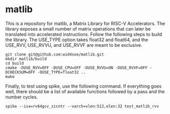 # matlib

This is a repository for matlib, a Matrix Library for RISC-V Accelerators. The library exposes a small number of matrix operations that can later be translated into accelerated instructions. Follow the following steps to build the library. The USE_TYPE option takes float32 and float64, and the USE_RVV, USE_RVVU, and USE_RVVF are meant to be exclusive.

```
git clone git@github.com:wid4soe/matlib.git
mkdir matlib/build
cd build
cmake -DUSE_RVV=OFF -DUSE_CPU=OFF -DUSE_RVVU=ON -DUSE_RVVF=OFF -DCHECKSUM=OFF -DUSE_TYPE=float32 ..
make
```

Finally, to test using spike, use the following command. If everything goes well, there should be a list of available functions followed by a pass and the number cycles. 

```
spike --isa=rv64gcv_zicntr --varch=vlen:512,elen:32 test_matlib_rvv
```
